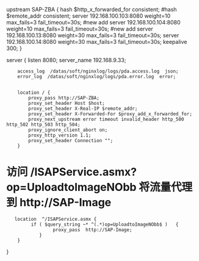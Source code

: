 upstream SAP-ZBA {
            hash $http_x_forwarded_for consistent;
	        #hash $remote_addr consistent;
            server 192.168.100.103:8080 weight=10 max_fails=3 fail_timeout=30s; #new add
            server 192.168.100.104:8080 weight=10 max_fails=3 fail_timeout=30s; #new add
            server 192.168.100.13:8080 weight=30 max_fails=3 fail_timeout=30s;
            server 192.168.100.14:8080 weight=30 max_fails=3 fail_timeout=30s;
            keepalive 300;
    }


server {
        listen       8080;
        server_name  192.168.9.33;

        access_log  /datas/soft/nginxlog/logs/pda.access.log  json;
        error_log  /datas/soft/nginxlog/logs/pda.error.log  error;


        location / {
            proxy_pass http://SAP-ZBA;
            proxy_set_header Host $host;
            proxy_set_header X-Real-IP $remote_addr;
            proxy_set_header X-Forwarded-For $proxy_add_x_forwarded_for;
            proxy_next_upstream error timeout invalid_header http_500 http_502 http_503 http_504;
            proxy_ignore_client_abort on;
            proxy_http_version 1.1;
            proxy_set_header Connection "";
        }

# 访问 /ISAPService.asmx?op=UploadtoImageNObb 将流量代理到 http://SAP-Image
	   location  ^/ISAPService.asmx {
   	         if ( $query_string ~* ^(.*)op=UploadtoImageNObb$ )   {
        		     proxy_pass  http://SAP-Image;
       		    }
        }
}
